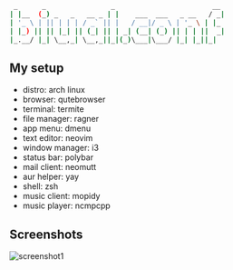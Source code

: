 ```bash
 _      _                _                        __
| |__  (_) _   _   __ _ | |    ___  ___   _ __   / _|
| '_ \ | || | | | / _` || |   / __|/ _ \ | '_ \ | |_
| |_) || || |_| || (_| || | _| (__| (_) || | | ||  _|
|_.__/ |_| \__,_| \__,_||_|(_)\___|\___/ |_| |_||_|
```

## My setup
* distro: arch linux
* browser: qutebrowser
* terminal: termite
* file manager: ragner
* app menu: dmenu
* text editor: neovim
* window manager: i3
* status bar: polybar
* mail client: neomutt
* aur helper: yay
* shell: zsh
* music client: mopidy
* music player: ncmpcpp

## Screenshots
![screenshot1](https://i.imgur.com/9P8gYws.png)
